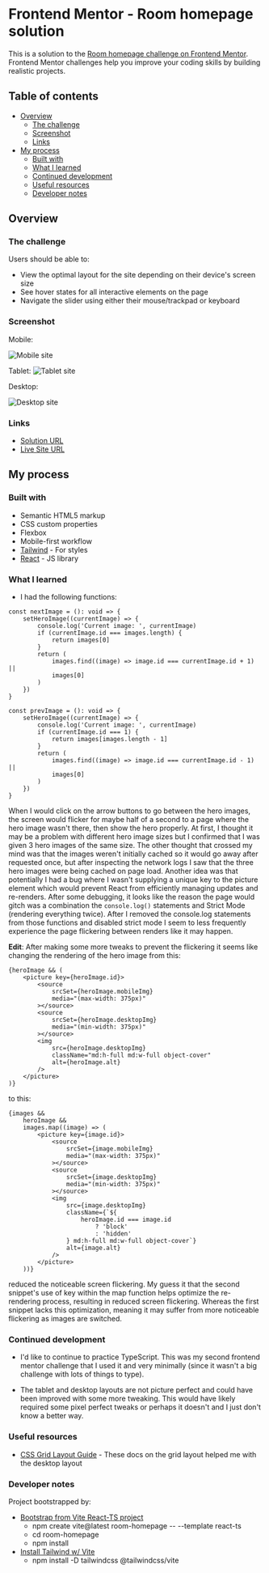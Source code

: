 # Frontend Mentor - Room homepage solution

This is a solution to the [Room homepage challenge on Frontend Mentor](https://www.frontendmentor.io/challenges/room-homepage-BtdBY_ENq). Frontend Mentor challenges help you improve your coding skills by building realistic projects. 

## Table of contents

- [Overview](#overview)
  - [The challenge](#the-challenge)
  - [Screenshot](#screenshot)
  - [Links](#links)
- [My process](#my-process)
  - [Built with](#built-with)
  - [What I learned](#what-i-learned)
  - [Continued development](#continued-development)
  - [Useful resources](#useful-resources)
  - [Developer notes](#developer-notes)

## Overview

### The challenge

Users should be able to:

- View the optimal layout for the site depending on their device's screen size
- See hover states for all interactive elements on the page
- Navigate the slider using either their mouse/trackpad or keyboard

### Screenshot

Mobile:

![Mobile site](/design/completed/mobile-init.png)

Tablet:
![Tablet site](/design/completed/tablet-init.png)

Desktop:

![Desktop site](/design/completed/desktop-init.png)

### Links

- [Solution URL]()
- [Live Site URL](https://room-homepage-ianwilk20.netlify.app/)

## My process

### Built with

- Semantic HTML5 markup
- CSS custom properties
- Flexbox
- Mobile-first workflow
- [Tailwind](https://tailwindcss.com/docs) - For styles
- [React](https://reactjs.org/) - JS library

### What I learned

- I had the following functions: 

```
const nextImage = (): void => {
    setHeroImage((currentImage) => {
        console.log('Current image: ', currentImage)
        if (currentImage.id === images.length) {
            return images[0]
        }
        return (
            images.find((image) => image.id === currentImage.id + 1) ||
            images[0]
        )
    })
}

const prevImage = (): void => {
    setHeroImage((currentImage) => {
        console.log('Current image: ', currentImage)
        if (currentImage.id === 1) {
            return images[images.length - 1]
        }
        return (
            images.find((image) => image.id === currentImage.id - 1) ||
            images[0]
        )
    })
}
```
When I would click on the arrow buttons to go between the hero images, the screen would flicker for maybe half of a second to a page where the hero image wasn't there, then show the hero properly. At first, I thought it may be a problem with different hero image sizes but I confirmed that I was given 3 hero images of the same size. The other thought that crossed my mind was that the images weren't initially cached so it would go away after requested once, but after inspecting the network logs I saw that the three hero images were being cached on page load. Another idea was that potentially I had a bug where I wasn't supplying a unique key to the picture element which would prevent React from efficiently managing updates and re-renders. After some debugging, it looks like the reason the page would gitch was a combination the `console.log()` statements and Strict Mode (rendering everything twice). After I removed the console.log statements from those functions and disabled strict mode I seem to less frequently experience the page flickering between renders like it may happen.

**Edit**: After making some more tweaks to prevent the flickering it seems like changing the rendering of the hero image from this:
```
{heroImage && (
    <picture key={heroImage.id}>
        <source
            srcSet={heroImage.mobileImg}
            media="(max-width: 375px)"
        ></source>
        <source
            srcSet={heroImage.desktopImg}
            media="(min-width: 375px)"
        ></source>
        <img
            src={heroImage.desktopImg}
            className="md:h-full md:w-full object-cover"
            alt={heroImage.alt}
        />
    </picture>
)}
```

to this: 

```
{images &&
    heroImage &&
    images.map((image) => (
        <picture key={image.id}>
            <source
                srcSet={image.mobileImg}
                media="(max-width: 375px)"
            ></source>
            <source
                srcSet={image.desktopImg}
                media="(min-width: 375px)"
            ></source>
            <img
                src={image.desktopImg}
                className={`${
                    heroImage.id === image.id
                        ? 'block'
                        : 'hidden'
                } md:h-full md:w-full object-cover`}
                alt={image.alt}
            />
        </picture>
    ))}
```

reduced the noticeable screen flickering. My guess it that the second snippet's use of key within the map function helps optimize the re-rendering process, resulting in reduced screen flickering. Whereas the first snippet lacks this optimization, meaning it may suffer from more noticeable flickering as images are switched.

### Continued development

- I'd like to continue to practice TypeScript. This was my second frontend mentor challenge that I used it and very minimally (since it wasn't a big challenge with lots of things to type).

- The tablet and desktop layouts are not picture perfect and could have been improved with some more tweaking. This would have likely required some pixel perfect tweaks or perhaps it doesn't and I just don't know a better way.

### Useful resources

- [CSS Grid Layout Guide](https://css-tricks.com/snippets/css/complete-guide-grid/) - These docs on the grid layout helped me with the desktop layout

### Developer notes
Project bootstrapped by:
- [Bootstrap from Vite React-TS project](https://tailwindcss.com/docs/installation/using-postcss)
  - npm create vite@latest room-homepage -- --template react-ts
  - cd room-homepage
  - npm install
- [Install Tailwind w/ Vite](https://tailwindcss.com/docs/installation/using-vite) 
  - npm install -D tailwindcss @tailwindcss/vite